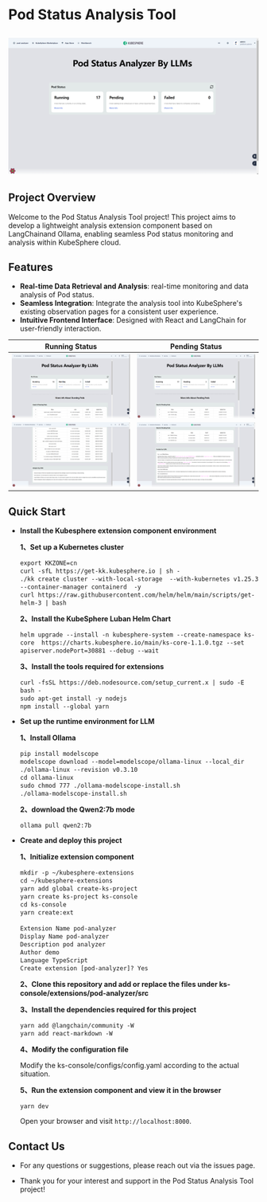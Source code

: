# Pod Status Analysis Tool

## ![image1](.\image\image1.png)

## Project Overview

Welcome to the Pod Status Analysis Tool project! This project aims to develop a lightweight analysis extension component based on LangChainand Ollama, enabling seamless Pod status monitoring and analysis within KubeSphere cloud. 

## Features

- **Real-time Data Retrieval and Analysis**: real-time monitoring and data analysis of Pod status.
- **Seamless Integration**: Integrate the analysis tool into KubeSphere's existing observation pages for a consistent user experience.
- **Intuitive Frontend Interface**: Designed with React and LangChain for user-friendly interaction.

|        Running Status         |        Pending Status         |
| :---------------------------: | :---------------------------: |
| ![image2](.\image\image2.png) | ![image4](.\image\image4.png) |
| ![image3](.\image\image3.png) | ![image5](.\image\image5.png) |

## Quick Start

- **Install the Kubesphere extension component environment**

  **1、Set up a Kubernetes cluster**

  ```
  export KKZONE=cn
  curl -sfL https://get-kk.kubesphere.io | sh -
  ./kk create cluster --with-local-storage  --with-kubernetes v1.25.3 --container-manager containerd  -y
  curl https://raw.githubusercontent.com/helm/helm/main/scripts/get-helm-3 | bash
  ```

  **2、Install the KubeSphere Luban Helm Chart**

  ```
  helm upgrade --install -n kubesphere-system --create-namespace ks-core  https://charts.kubesphere.io/main/ks-core-1.1.0.tgz --set apiserver.nodePort=30881 --debug --wait
  ```

  **3、Install the tools required for extensions**

  ```
  curl -fsSL https://deb.nodesource.com/setup_current.x | sudo -E bash -
  sudo apt-get install -y nodejs
  npm install --global yarn
  ```

- **Set up the runtime environment for LLM**

  **1、Install Ollama**

  ```
  pip install modelscope
  modelscope download --model=modelscope/ollama-linux --local_dir ./ollama-linux --revision v0.3.10
  cd ollama-linux
  sudo chmod 777 ./ollama-modelscope-install.sh
  ./ollama-modelscope-install.sh
  ```

  **2、download the Qwen2:7b mode**

  ```
  ollama pull qwen2:7b
  ```

- **Create and deploy this project**

  **1、Initialize extension component**

  ```
  mkdir -p ~/kubesphere-extensions
  cd ~/kubesphere-extensions
  yarn add global create-ks-project
  yarn create ks-project ks-console
  cd ks-console
  yarn create:ext
  
  Extension Name pod-analyzer
  Display Name pod-analyzer
  Description pod analyzer
  Author demo
  Language TypeScript
  Create extension [pod-analyzer]? Yes
  ```

  **2、Clone this repository and add or replace the files under ks-console/extensions/pod-analyzer/src**

  **3、Install the dependencies required for this project**

  ```
  yarn add @langchain/community -W
  yarn add react-markdown -W
  ```

  **4、Modify the configuration file**

  Modify the ks-console/configs/config.yaml according to the actual situation.

  **5、Run the extension component and view it in the browser**

  ```
  yarn dev
  ```

  Open your browser and visit `http://localhost:8000`.

## Contact Us

- For any questions or suggestions, please reach out via the issues page.

- Thank you for your interest and support in the Pod Status Analysis Tool project!
